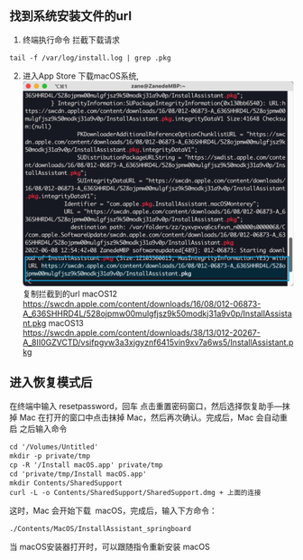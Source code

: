## 找到系统安装文件的url
1. 终端执行命令 拦截下载请求
```
tail -f /var/log/install.log | grep .pkg
```
2. 进入App Store 下载macOS系统, 
![](img/2022-06-08-13-00-39.png)
复制拦截到的url
macOS12
https://swcdn.apple.com/content/downloads/16/08/012-06873-A_636SHHRD4L/528ojpmw00mulgfjsz9k50modkj31a9v0p/InstallAssistant.pkg
macOS13
https://swcdn.apple.com/content/downloads/38/13/012-20267-A_8II0GZVCTD/vsifpgvw3a3xjgyznf6415vin9xv7a6ws5/InstallAssistant.pkg

## 进入恢复模式后
在终端中输入 resetpassword，回车
点击重置密码窗口，然后选择恢复助手—抹掉 Mac
在打开的窗口中点击抹掉 Mac，然后再次确认。完成后，Mac 会自动重启
之后输入命令
```
cd '/Volumes/Untitled'
mkdir -p private/tmp
cp -R '/Install macOS.app' private/tmp
cd 'private/tmp/Install macOS.app'
mkdir Contents/SharedSupport
curl -L -o Contents/SharedSupport/SharedSupport.dmg + 上面的连接
```

这时，Mac 会开始下载  macOS，完成后，输入下方命令：
```
./Contents/MacOS/InstallAssistant_springboard
```
当 macOS安装器打开时，可以跟随指令重新安装 macOS
